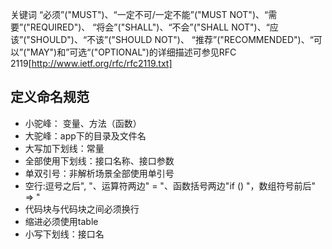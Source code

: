
关键词 “必须”("MUST")、“一定不可/一定不能”("MUST NOT")、“需要”("REQUIRED")、
“将会”("SHALL")、“不会”("SHALL NOT")、“应该”("SHOULD")、“不该”("SHOULD NOT")、
“推荐”("RECOMMENDED")、“可以”("MAY")和”可选“("OPTIONAL")的详细描述可参见RFC 2119[http://www.ietf.org/rfc/rfc2119.txt]

## 定义命名规范

- 小驼峰： 变量、方法（函数）
- 大驼峰：app下的目录及文件名
- 大写加下划线：常量
- 全部使用下划线：接口名称、接口参数
- 单双引号：非解析场景全部使用单引号
- 空行:逗号之后", "、运算符两边" = "、函数括号两边"if () "，数组符号前后" => "
- 代码块与代码块之间必须换行
- 缩进必须使用table
- 小写下划线：接口名


